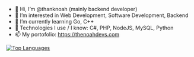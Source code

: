 - 👋 Hi, I’m @thanknoah (mainly backend developer)
- 👀 I’m interested in Web Development, Software Development, Backend
- 🌱 I’m currently learning Go, C++
- 💞️ Technologies I use / I know: C#, PHP, NodeJS, MySQL, Python
- 📫 My portofolio: https://thenoahdevs.com

[![Top Languages](https://github-readme-stats.vercel.app/api/top-langs?username=thanknoah3&hide=html,scss,stylus,blade,jupyter%20notebook,python,css,shell,batchfile,dockerfile,typescript&theme=algolia&show_icons=true)](https://github.com/thanknoah)

<!---
stop reading ok lol
--->
